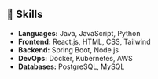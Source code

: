 ## 🚀 Skills  
- **Languages:** Java, JavaScript, Python  
- **Frontend:** React.js, HTML, CSS, Tailwind  
- **Backend:** Spring Boot, Node.js  
- **DevOps:** Docker, Kubernetes, AWS  
- **Databases:** PostgreSQL, MySQL  
